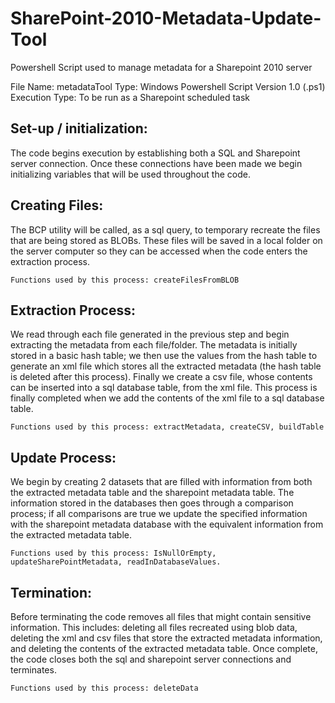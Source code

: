 SharePoint-2010-Metadata-Update-Tool
====================================

Powershell Script used to manage metadata for a Sharepoint 2010 server


File Name: metadataTool
Type:	   Windows Powershell Script Version 1.0 (.ps1)
Execution Type: To be run as a Sharepoint scheduled task

Set-up / initialization:
------------------------
The code begins execution by establishing both a SQL and Sharepoint server
connection. Once these connections have been made we begin initializing 
variables that will be used throughout the code.

		
Creating Files:
---------------
The BCP utility will be called, as a sql query, to temporary recreate the files
that are being stored as BLOBs. These files will be saved in a local folder on 
the server computer so they can be accessed when the code enters the extraction
process.

	Functions used by this process: createFilesFromBLOB


Extraction Process:
-------------------
We read through each file generated in the previous step and begin extracting the
metadata from each file/folder. The metadata is initially stored in a basic hash
table; we then use the values from the hash table to generate an xml file which
stores all the extracted metadata (the hash table is deleted after this process).
Finally we create a csv file, whose contents can be inserted into a sql database 
table, from the xml file. This process is finally completed when we add the contents 
of the xml file to a sql database table.

	Functions used by this process: extractMetadata, createCSV, buildTable


Update Process:
---------------
We begin by creating 2 datasets that are filled with information from both the
extracted metadata table and the sharepoint metadata table. The information 
stored in the databases then goes through a comparison process; if all 
comparisons are true we update the specified information with the sharepoint
metadata database with the equivalent information from the extracted metadata
table.

	Functions used by this process: IsNullOrEmpty, updateSharePointMetadata, readInDatabaseValues.


Termination:
------------
Before terminating the code removes all files that might contain sensitive 
information. This includes: deleting all files recreated using blob data, 
deleting the xml and csv files that store the extracted metadata information,
and deleting the contents of the extracted metadata table. Once complete,
the code closes both the sql and sharepoint server connections and terminates.

	Functions used by this process: deleteData
	
